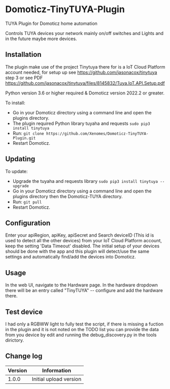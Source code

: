 # Domoticz-TinyTUYA-Plugin
TUYA Plugin for Domoticz home automation

Controls TUYA devices your network mainly on/off switches and Lights and in the future maybe more devices. 

## Installation

The plugin make use of the project Tinytuya there for is a IoT Cloud Platform account needed, for setup up see https://github.com/jasonacox/tinytuya step 3 or see PDF https://github.com/jasonacox/tinytuya/files/8145832/Tuya.IoT.API.Setup.pdf

Python version 3.6 or higher required & Domoticz version 2022.2 or greater.

To install:
* Go in your Domoticz directory using a command line and open the plugins directory.
* The plugin required Python library tuyaha and requests ```sudo pip3 install tinytuya```
* Run: ```git clone https://github.com/Xenomes/Domoticz-TinyTUYA-Plugin.git```
* Restart Domoticz.

## Updating

To update:
* Upgrade the tuyaha and requests library ```sudo pip3 install tinytuya --upgrade```
* Go in your Domoticz directory using a command line and open the plugins directory then the Domoticz-TUYA directory.
* Run: ```git pull```
* Restart Domoticz.

## Configuration

Enter your apiRegion, apiKey, apiSecret and Search deviceID (This id is used to detect all the other devices) from your IoT Cloud Platform account, keep the setting 'Data Timeout' disabled. The initial setup of your devices should be done with the app and this plugin will detect/use the same settings and automatically find/add the devices into Domoticz.

## Usage

In the web UI, navigate to the Hardware page. In the hardware dropdown there will be an entry called "TinyTUYA" -- configure and add the hardware there. 

## Test device

I had only a RGBWW light to fully test the script, if there is missing a fuction in the plugin and it is not noted on the TODO list you can provide the data from you device by edit and running the debug_discovery.py in the tools dirictory.

## Change log

| Version | Information|
| ----- | ---------- |
| 1.0.0 | Initial upload version |
